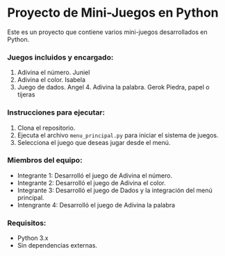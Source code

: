 # Proyecto de Mini-Juegos en Python

Este es un proyecto que contiene varios mini-juegos desarrollados en Python.

### Juegos incluidos y encargado:
1. Adivina el número. Juniel                                                                       
2. Adivina el color.  Isabela
3. Juego de dados.   Angel                                                                                                                   4. Adivina la palabra. Gerok
  Piedra, papel o tijeras 

### Instrucciones para ejecutar:
1. Clona el repositorio.
2. Ejecuta el archivo `menu_principal.py` para iniciar el sistema de juegos.
3. Selecciona el juego que deseas jugar desde el menú.

### Miembros del equipo:
- Integrante 1: Desarrolló el juego de Adivina el número.
- Integrante 2: Desarrolló el juego de Adivina el color.
- Integrante 3: Desarrolló el juego de Dados y la integración del menú principal.
- Intengrante 4: Desarrolló el juego de Adivina la palabra
### Requisitos:
- Python 3.x
- Sin dependencias externas.
